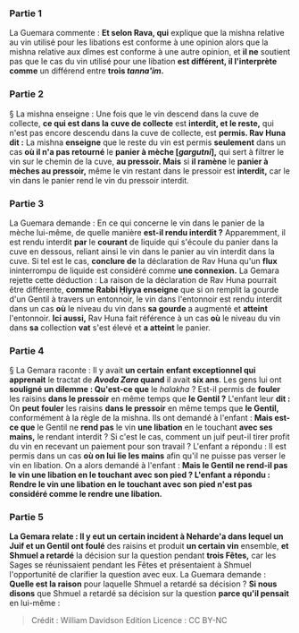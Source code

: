 
### Partie 1
La Guemara commente : <b>Et selon Rava, qui</b> explique que la mishna relative au vin utilisé pour les libations est conforme à une opinion alors que la mishna relative aux dîmes est conforme à une autre opinion, et <b>il ne</b> soutient pas que le cas du vin utilisé pour une libation <b>est différent, il l'interprète comme</b> un différend entre <b>trois <i>tanna'im</i>.</b>

### Partie 2
§ La mishna enseigne : Une fois que le vin descend dans la cuve de collecte, <b>ce qui est dans la</b> <b>cuve de collecte</b> est <b>interdit, et le reste,</b> qui n'est pas encore descendu dans la cuve de collecte, est <b>permis. Rav Huna dit :</b> La mishna <b>enseigne</b> que le reste du vin est permis <b>seulement</b> dans un cas <b>où il n'a pas retourné</b> le <b>panier à mèche [<i>gargutni</i>],</b> qui sert à filtrer le vin sur le chemin de la cuve, <b>au pressoir. Mais</b> si <b>il ramène</b> le <b>panier à mèches au pressoir,</b> même le vin restant dans le pressoir est <b>interdit,</b> car le vin dans le panier rend le vin du pressoir interdit.

### Partie 3
La Guemara demande : En ce qui concerne le vin dans le panier de la mèche lui-même, de quelle</b> manière <b>est-il rendu interdit ?</b> Apparemment, il est rendu interdit <b>par</b> le <b>courant</b> de liquide qui s'écoule du panier dans la cuve en dessous, reliant ainsi le vin dans le panier au vin interdit dans la cuve. Si tel est le cas, <b>conclure de</b> la déclaration de Rav Huna qu'un <b>flux</b> ininterrompu de liquide est considéré comme <b>une connexion.</b> La Gemara rejette cette déduction : La raison de la déclaration de Rav Huna pourrait être différente, <b>comme Rabbi Ḥiyya enseigne</b> que si on remplit la gourde d'un Gentil à travers un entonnoir, le vin dans l'entonnoir est rendu interdit dans un cas <b>où</b> le niveau du vin dans <b>sa gourde</b> a augmenté et <b>atteint</b> l'entonnoir. <b>Ici aussi,</b> Rav Huna fait référence à un cas <b>où</b> le niveau du vin dans <b>sa</b> collection <b>vat</b> s'est élevé et <b>a atteint</b> le panier.

### Partie 4
§ La Gemara raconte : Il y avait <b>un certain</b> <b>enfant exceptionnel qui apprenait</b> le tractat de <b><i>Avoda Zara</i> quand</b> il avait <b>six ans</b>. Les gens lui ont <b>souligné un dilemme : Qu'est-ce que</b> le <i>halakha</i> ? Est-il permis de <b>fouler</b> les raisins <b>dans le pressoir</b> en même temps que <b>le Gentil ?</b> L'enfant leur <b>dit :</b> On <b>peut fouler</b> les raisins <b>dans le pressoir</b> en même temps que <b>le Gentil,</b> conformément à la règle de la mishna. Ils ont demandé à l'enfant : <b>Mais est-ce que</b> le Gentil ne <b>rend pas</b> le vin <b>une libation</b> en le touchant <b>avec ses mains,</b> le rendant interdit ? Si c'est le cas, comment un juif peut-il tirer profit du vin en recevant un paiement pour son travail ? L'enfant a répondu : Il est permis dans un cas <b>où on lui lie les mains</b> afin qu'il ne puisse pas verser le vin en libation. On a alors demandé à l'enfant : <b>Mais le Gentil ne <b>rend-il pas</b> le vin <b>une libation</b> en le touchant <b>avec</b> son <b>pied ?</b> L'enfant a répondu : <b>Rendre</b> le vin <b>une libation</b> en le touchant <b>avec</b> son <b>pied n'est pas considéré comme le rendre</b> <b>une libation.</b>

### Partie 5
La Gemara relate : <b>Il y eut un certain incident à Neharde'a</b> dans lequel un Juif et un Gentil ont foulé</b> des raisins et produit <b>un certain vin</b> ensemble, <b>et Shmuel a retardé</b> la décision sur la question pendant <b>trois Fêtes,</b> car les Sages se réunissaient pendant les Fêtes et présentaient à Shmuel l'opportunité de clarifier la question avec eux. La Guemara demande : <b>Quelle est la raison</b> pour laquelle Shmuel a retardé sa décision ? <b>Si nous disons</b> que Shmuel a retardé sa décision sur la question <b>parce qu'il pensait</b> en lui-même :

>Crédit : William Davidson Edition
>Licence : CC BY-NC